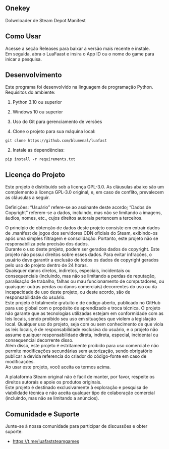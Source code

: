 ## Onekey
Dolwnloader de Steam Depot Manifest

## Como Usar
Acesse a seção Releases para baixar a versão mais recente e instale.  
Em seguida, abra o LuaFaast e insira o App ID ou o nome do game para inicar a pesquisa.

## Desenvolvimento
Este programa foi desenvolvido na linguagem de programação Python.  
Requisitos do ambiente:  
1. Python 3.10 ou superior  
2. Windows 10 ou superior  
3. Uso do Git para gerenciamento de versões  

1. Clone o projeto para sua máquina local:

```
git clone https://github.com/blumenal/luafast
```

2. Instale as dependências:

```
pip install -r requirements.txt
```

## Licença do Projeto
Este projeto é distribuído sob a licença GPL-3.0. As cláusulas abaixo são um complemento à licença GPL-3.0 original, e, em caso de conflito, prevalecem as cláusulas a seguir.

Definições: “Usuário” refere-se ao assinante deste acordo; “Dados de Copyright” referem-se a dados, incluindo, mas não se limitando a imagens, áudios, nomes, etc., cujos direitos autorais pertencem a terceiros.

O princípio de obtenção de dados deste projeto consiste em extrair dados de .manifest de jogos dos servidores CDN oficiais do Steam, exibindo-os após uma simples filtragem e consolidação. Portanto, este projeto não se responsabiliza pela precisão dos dados.  
Durante o uso deste projeto, podem ser gerados dados de copyright. Este projeto não possui direitos sobre esses dados. Para evitar infrações, o usuário deve garantir a exclusão de todos os dados de copyright gerados pelo uso do projeto dentro de 24 horas.  
Quaisquer danos diretos, indiretos, especiais, incidentais ou consequenciais (incluindo, mas não se limitando a perdas de reputação, paralisação de trabalho, falhas ou mau funcionamento de computadores, ou quaisquer outras perdas ou danos comerciais) decorrentes do uso ou da incapacidade de uso deste projeto, ou deste acordo, são de responsabilidade do usuário.  
Este projeto é totalmente gratuito e de código aberto, publicado no GitHub para uso global com o propósito de aprendizado e troca técnica. O projeto não garante que as tecnologias utilizadas estejam em conformidade com as leis locais, sendo proibido seu uso em situações que violem a legislação local. Qualquer uso do projeto, seja com ou sem conhecimento de que viola as leis locais, é de responsabilidade exclusiva do usuário, e o projeto não assume qualquer responsabilidade direta, indireta, especial, incidental ou consequencial decorrente disso.  
Além disso, este projeto é estritamente proibido para uso comercial e não permite modificações secundárias sem autorização, sendo obrigatório publicar a devida referencia do criador do código-fonte em caso de modificações.  
Ao usar este projeto, você aceita os termos acima.

A plataforma Steam original não é fácil de manter, por favor, respeite os direitos autorais e apoie os produtos originais.  
Este projeto é destinado exclusivamente à exploração e pesquisa de viabilidade técnica e não aceita qualquer tipo de colaboração comercial (incluindo, mas não se limitando a anúncios).


## Comunidade e Suporte
Junte-se à nossa comunidade para participar de discussões e obter suporte:  
- https://t.me/luafaststeamgames
